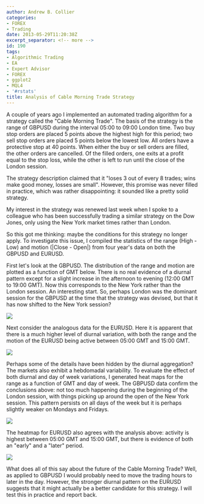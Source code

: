 ```yaml
---
author: Andrew B. Collier
categories:
- FOREX
- Trading
date: 2013-05-29T11:20:38Z
excerpt_separator: <!-- more -->
id: 190
tags:
- Algorithmic Trading
- EA
- Expert Advisor
- FOREX
- ggplot2
- MQL4
- '#rstats'
title: Analysis of Cable Morning Trade Strategy
---
```


A couple of years ago I implemented an automated trading algorithm for a strategy called the "Cable Morning Trade". The basis of the strategy is the range of GBPUSD during the interval 05:00 to 09:00 London time. Two buy stop orders are placed 5 points above the highest high for this period; two sell stop orders are placed 5 points below the lowest low. All orders have a protective stop at 40 points. When either the buy or sell orders are filled, the other orders are cancelled. Of the filled orders, one exits at a profit equal to the stop loss, while the other is left to run until the close of the London session.

<!--more-->

The strategy description claimed that it "loses 3 out of every 8 trades; wins make good money, losses are small". However, this promise was never filled in practice, which was rather disappointing: it sounded like a pretty solid strategy.

My interest in the strategy was renewed last week when I spoke to a colleague who has been successfully trading a similar strategy on the Dow Jones, only using the New York market times rather than London.

So this got me thinking: maybe the conditions for this strategy no longer apply. To investigate this issue, I compiled the statistics of the range (High - Low) and motion (|Close - Open|) from four year's data on both the GBPUSD and EURUSD.

First let's look at the GBPUSD. The distribution of the range and motion are plotted as a function of GMT below. There is no real evidence of a diurnal pattern except for a slight increase in the afternoon to evening (12:00 GMT to 19:00 GMT). Now this corresponds to the New York rather than the London session. An interesting start. So, perhaps London was the dominant session for the GBPUSD at the time that the strategy was devised, but that it has now shifted to the New York session?

<img src="/img/2013/05/boxplot-GBPUSD.png">

Next consider the analogous data for the EURUSD. Here it is apparent that there is a much higher level of diurnal variation, with both the range and the motion of the EURUSD being active between 05:00 GMT and 15:00 GMT.

<img src="/img/2013/05/boxplot-EURUSD.png">

Perhaps some of the details have been hidden by the diurnal aggregation? The markets also exhibit a hebdomadal variability. To evaluate the effect of both diurnal and day of week variations, I generated heat maps for the range as a function of GMT and day of week. The GBPUSD data confirm the conclusions above: not too much happening during the beginning of the London session, with things picking up around the open of the New York session. This pattern persists on all days of the week but it is perhaps slightly weaker on Mondays and Fridays.

<img src="/img/2013/05/heatmap-GBPUSD.png">

The heatmap for EURUSD also agrees with the analysis above: activity is highest between 05:00 GMT and 15:00 GMT, but there is evidence of both an "early" and a "later" period.

<img src="/img/2013/05/heatmap-EURUSD.png">

What does all of this say about the future of the Cable Morning Trade? Well, as applied to GBPUSD I would probably need to move the trading hours to later in the day. However, the stronger diurnal pattern on the EURUSD suggests that it might actually be a better candidate for this strategy. I will test this in practice and report back.

